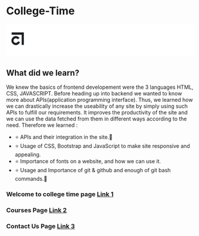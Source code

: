 # College-Time 
![](https://github.com/Ajay7Saraf/College-Time/blob/main/page%203/images/logo%20ct.co-01.png)

## What did we learn?

We knew the basics of frontend developement were the 3 languages HTML, CSS, JAVASCRIPT. Before heading up into backend we wanted to know more about APIs(application programming interface). Thus, we learned how we can drastically increase the useability of any site by simply using such APIs to fulfill our requirements. It improves the productivity of the site and we can use the data fetched from them in different ways according to the need. Therefore we learned :
*  :star:  APIs and their integration in the site.:sparkler:
*  :star:  Usage of CSS, Bootstrap and JavaScript to make site responsive and appealing.
*  :star:  Importance of fonts on a website, and how we can use it. 
*  :star:  Usage and Importance of git & github and enough of git bash commands.:bell:


### Welcome to college time page [Link 1](https://priyansh-design.github.io/College-Time/page%201/main%20page.html)
### Courses Page [Link 2](https://priyansh-design.github.io/College-Time/page%202/main.html)
### Contact Us Page [Link 3](https://priyansh-design.github.io/College-Time/page%203/contact%20main.html)

